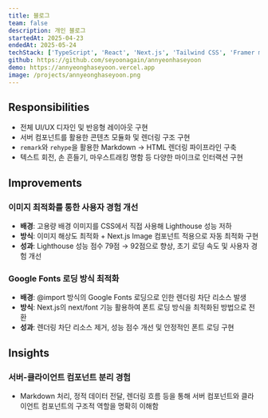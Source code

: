 ```yaml
---
title: 블로그
team: false
description: 개인 블로그
startedAt: 2025-04-23
endedAt: 2025-05-24
techStack: ['TypeScript', 'React', 'Next.js', 'Tailwind CSS', 'Framer motion']
github: https://github.com/seyoonagain/annyeonhaseyoon
demo: https://annyeonghaseyoon.vercel.app
image: /projects/annyeonghaseyoon.png
---
```


## Responsibilities

- 전체 UI/UX 디자인 및 반응형 레이아웃 구현
- 서버 컴포넌트를 활용한 콘텐츠 모듈화 및 렌더링 구조 구현
- `remark`와 `rehype`을 활용한 Markdown → HTML 렌더링 파이프라인 구축
- 텍스트 회전, 손 흔들기, 마우스트래킹 명함 등 다양한 마이크로 인터랙션 구현

## Improvements

### 이미지 최적화를 통한 사용자 경험 개선

- **배경**: 고용량 배경 이미지를 CSS에서 직접 사용해 Lighthouse 성능 저하
- **방식**: 이미지 해상도 최적화 + Next.js Image 컴포넌트 적용으로 자동 최적화 구현
- **성과**: Lighthouse 성능 점수 79점 → 92점으로 향상, 초기 로딩 속도 및 사용자 경험 개선

### Google Fonts 로딩 방식 최적화

- **배경**: @import 방식의 Google Fonts 로딩으로 인한 렌더링 차단 리소스 발생
- **방식**: Next.js의 next/font 기능 활용하여 폰트 로딩 방식을 최적화된 방법으로 전환
- **성과**: 렌더링 차단 리소스 제거, 성능 점수 개선 및 안정적인 폰트 로딩 구현

## Insights

### 서버-클라이언트 컴포넌트 분리 경험

- Markdown 처리, 정적 데이터 전달, 렌더링 흐름 등을 통해 서버 컴포넌트와 클라이언트 컴포넌트의 구조적 역할을 명확히 이해함
